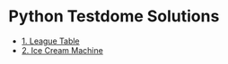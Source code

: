 #  Python Testdome Solutions

- [1. League Table](1_League_Table)
- [2. Ice Cream Machine](2_Ice_Cream_Machine)
